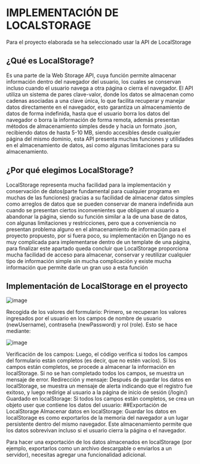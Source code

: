 # IMPLEMENTACIÓN DE LOCALSTORAGE
Para el proyecto elaborada se ha seleccionado usar la API de LocalStorage
## ¿Qué es LocalStorage?
Es una parte de la Web Storage API, cuya función permite almacenar información dentro del navegador del usuario, los cuales se conservan incluso cuando el usuario navega a otra página o cierra el navegador. El API utiliza un sistema de pares clave-valor, donde los datos se almacenan como cadenas asociadas a una clave única, lo que facilita recuperar y manejar datos directamente en el navegador, esto garantiza un almacenamiento de datos de forma indefinida, hasta que el usuario borra los datos del navegador o borra la información de forma remota, además presentan métodos de almacenamiento simples desde y hacia un formato .json, recibiendo datos de hasta 5-10 MB, siendo accesibles desde cualquier página del mismo dominio, esta API presenta muchas funciones y utilidades en el almacenamiento de datos, asi como algunas limitaciones para su almacenamiento.
## ¿Por qué elegimos LocalStorage?
LocalStorage representa mucha facilidad para la implementación y conservación de datos(parte fundamental para cualquier programa en muchas de las funciones) gracias a su facilidad de almacenar datos simples como arreglos de datos que se pueden conservar de manera indefinida aun cuando se presentan ciertos inconvenientes que obliguen al usuario a abandonar la página, siendo su función similar a la de una base de datos, con algunas limitaciones y restricciones, pero que a conveniencia no presentan problema alguno en el almacenamiento de información para el proyecto propuesto, por si fuera poco, su implementación en Django no es muy complicada para implementarse dentro de un template de una página, para finalizar este apartado queda concluir que LocalStorage proporciona mucha facilidad de acceso para almacenar, conservar y reutilizar cualquier tipo de información simple sin mucha complicación y existe mucha información que permite darle un gran uso a esta función
## Implementación de LocalStorage en el proyecto

![image](https://github.com/user-attachments/assets/f75a41a5-3331-48d0-a46a-32034a8e4902)

Recogida de los valores del formulario: Primero, se recuperan los valores ingresados por el usuario en los campos de nombre de usuario (newUsername), contraseña (newPassword) y rol (role). Esto se hace mediante:

![image](https://github.com/user-attachments/assets/e269522e-9242-42f1-93c0-4dd540139c44)

Verificación de los campos: Luego, el código verifica si todos los campos del formulario están completos (es decir, que no estén vacíos). Si los campos están completos, se procede a almacenar la información en localStorage. Si no se han completado todos los campos, se muestra un mensaje de error.
Redirección y mensaje: Después de guardar los datos en localStorage, se muestra un mensaje de alerta indicando que el registro fue exitoso, y luego redirige al usuario a la página de inicio de sesión (/login/)
Guardado en localStorage: Si todos los campos están completos, se crea un objeto user que contiene los datos del usuario:
##Exportación de LocalStorage
Almacenar datos en localStorage: Guardar los datos en localStorage es como exportarlos de la memoria del navegador a un lugar persistente dentro del mismo navegador. Este almacenamiento permite que los datos sobrevivan incluso si el usuario cierra la página o el navegador.

Para hacer una exportación de los datos almacenados en localStorage (por ejemplo, exportarlos como un archivo descargable o enviarlos a un servidor), necesitas agregar una funcionalidad adicional.
